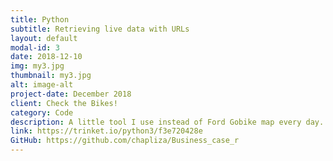 ```yaml
---
title: Python
subtitle: Retrieving live data with URLs
layout: default
modal-id: 3
date: 2018-12-10
img: my3.jpg
thumbnail: my3.jpg
alt: image-alt
project-date: December 2018
client: Check the Bikes!
category: Code
description: A little tool I use instead of Ford Gobike map every day. This little program shows how many bikes are in front of my house and how many docks are left by my school. It saves 20% of the time needed to get the same information from Ford Gobike app!
link: https://trinket.io/python3/f3e720428e
GitHub: https://github.com/chapliza/Business_case_r
---
```

